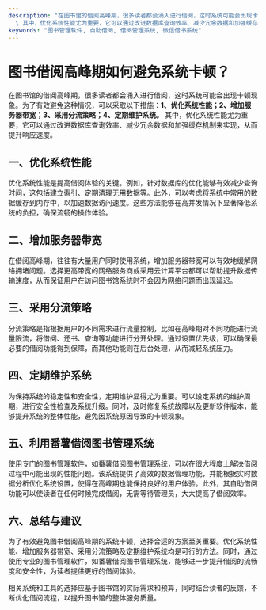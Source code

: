 ```yaml
---
description: "在图书馆的借阅高峰期，很多读者都会涌入进行借阅，这时系统可能会出现卡顿现象。为了有效避免这种情况，可以采取以下措施：**1、优化系统性能；2、增加服务器带宽；3、采用分流策略；4、定期维护系统。**\
  \ 其中，优化系统性能尤为重要，它可以通过改进数据库查询效率、减少冗余数据和加强缓存机制来实现，从而提升响应速度。"
keywords: "图书管理软件, 自助借阅, 借阅管理系统, 微信借书系统"
---
```

# 图书借阅高峰期如何避免系统卡顿？  

  

在图书馆的借阅高峰期，很多读者都会涌入进行借阅，这时系统可能会出现卡顿现象。为了有效避免这种情况，可以采取以下措施：**1、优化系统性能；2、增加服务器带宽；3、采用分流策略；4、定期维护系统。** 其中，优化系统性能尤为重要，它可以通过改进数据库查询效率、减少冗余数据和加强缓存机制来实现，从而提升响应速度。

## 一、优化系统性能

优化系统性能是提高借阅体验的关键。例如，针对数据库的优化能够有效减少查询时间，这包括建立索引、定期清理无用数据等。此外，可以考虑将系统中常用的数据缓存到内存中，以加速数据访问速度。这些方法能够在高并发情况下显著降低系统的负担，确保流畅的操作体验。

## 二、增加服务器带宽

在借阅高峰期，往往有大量用户同时使用系统，增加服务器带宽可以有效地缓解网络拥堵问题。选择更高带宽的网络服务商或采用云计算平台都可以帮助提升数据传输速度，从而保证用户在访问图书馆系统时不会因为网络问题而出现延迟。

## 三、采用分流策略

分流策略是指根据用户的不同需求进行流量控制，比如在高峰期对不同功能进行流量限流，将借阅、还书、查询等功能进行分开处理。通过设置优先级，可以确保最必要的借阅功能得到保障，而其他功能则在后台处理，从而减轻系统压力。

## 四、定期维护系统

为保持系统的稳定性和安全性，定期维护显得尤为重要。可以设定系统的维护周期，进行安全性检查及系统升级。同时，及时修复系统故障以及更新软件版本，能够提升系统的整体性能，避免因系统原因导致的卡顿现象。

## 五、利用番薯借阅图书管理系统

使用专门的图书管理软件，如番薯借阅图书管理系统，可以在很大程度上解决借阅过程中可能出现的性能问题。该系统提供了高效的数据管理功能，并能根据实时数据分析优化系统设置，使得在高峰期也能保持良好的用户体验。此外，其自助借阅功能可以使读者在任何时候完成借阅，无需等待管理员，大大提高了借阅效率。

## 六、总结与建议

为了有效避免图书借阅高峰期的系统卡顿，选择合适的方案至关重要。优化系统性能、增加服务器带宽、采用分流策略及定期维护系统均是可行的方法。同时，通过使用专业的图书管理软件，如番薯借阅图书管理系统，能够进一步提升借阅的流畅度和安全性，为读者提供更好的借阅体验。

相关系统和工具的选择应基于图书馆的实际需求和预算，同时结合读者的反馈，不断优化借阅流程，以提升图书馆的整体服务质量。
